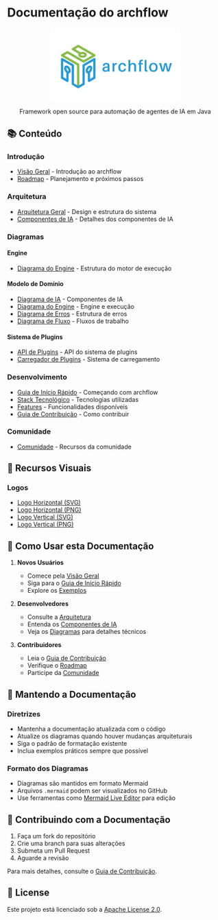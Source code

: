 # Documentação do archflow

<div align="center">
<img src="images/logo_horizontal.svg" alt="archflow Logo" width="300"/>

Framework open source para automação de agentes de IA em Java
</div>

## 📚 Conteúdo

### Introdução
- [Visão Geral](overview.md) - Introdução ao archflow
- [Roadmap](roadmap.md) - Planejamento e próximos passos

### Arquitetura
- [Arquitetura Geral](architecture/architecture.md) - Design e estrutura do sistema
- [Componentes de IA](architecture/ai-components.md) - Detalhes dos componentes de IA

### Diagramas

#### Engine
- [Diagrama do Engine](architecture/diagrams/engine/engine-diagram.mermaid) - Estrutura do motor de execução

#### Modelo de Domínio
- [Diagrama de IA](architecture/diagrams/model/ai-diagram.mermaid) - Componentes de IA
- [Diagrama do Engine](architecture/diagrams/model/engine-diagram.mermaid) - Engine e execução
- [Diagrama de Erros](architecture/diagrams/model/error-enums-diagram.mermaid) - Estrutura de erros
- [Diagrama de Fluxo](architecture/diagrams/model/flow-diagram.mermaid) - Fluxos de trabalho

#### Sistema de Plugins
- [API de Plugins](architecture/diagrams/plugin-api/plugin-api-diagram.mermaid) - API do sistema de plugins
- [Carregador de Plugins](architecture/diagrams/plugin-loader/plugin-loader-diagram.mermaid) - Sistema de carregamento

### Desenvolvimento
- [Guia de Início Rápido](development/quickstart.md) - Começando com archflow
- [Stack Tecnológico](development/stack.md) - Tecnologias utilizadas
- [Features](development/features.md) - Funcionalidades disponíveis
- [Guia de Contribuição](development/contributing.md) - Como contribuir

### Comunidade
- [Comunidade](community/README.md) - Recursos da comunidade

## 🎨 Recursos Visuais

### Logos
- [Logo Horizontal (SVG)](images/logo_horizontal.svg)
- [Logo Horizontal (PNG)](images/logo_horizontal.png)
- [Logo Vertical (SVG)](images/logo_vertical.svg)
- [Logo Vertical (PNG)](images/logo_vertical.png)

## 📖 Como Usar esta Documentação

1. **Novos Usuários**
    - Comece pela [Visão Geral](overview.md)
    - Siga para o [Guia de Início Rápido](development/quickstart.md)
    - Explore os [Exemplos](development/examples)

2. **Desenvolvedores**
    - Consulte a [Arquitetura](architecture/architecture.md)
    - Entenda os [Componentes de IA](architecture/ai-components.md)
    - Veja os [Diagramas](#diagramas) para detalhes técnicos

3. **Contribuidores**
    - Leia o [Guia de Contribuição](development/contributing.md)
    - Verifique o [Roadmap](roadmap.md)
    - Participe da [Comunidade](community/README.md)

## 🔄 Mantendo a Documentação

### Diretrizes
- Mantenha a documentação atualizada com o código
- Atualize os diagramas quando houver mudanças arquiteturais
- Siga o padrão de formatação existente
- Inclua exemplos práticos sempre que possível

### Formato dos Diagramas
- Diagramas são mantidos em formato Mermaid
- Arquivos `.mermaid` podem ser visualizados no GitHub
- Use ferramentas como [Mermaid Live Editor](https://mermaid.live) para edição

## 🤝 Contribuindo com a Documentação

1. Faça um fork do repositório
2. Crie uma branch para suas alterações
3. Submeta um Pull Request
4. Aguarde a revisão

Para mais detalhes, consulte o [Guia de Contribuição](development/contributing.md).

## 📝 License

Este projeto está licenciado sob a [Apache License 2.0](../LICENSE).